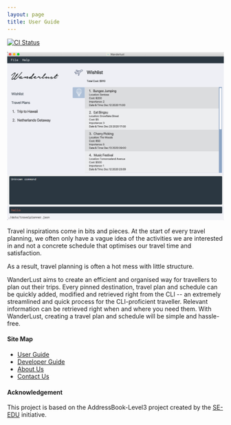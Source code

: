 ```yaml
---
layout: page
title: User Guide
---
```


[![CI Status](https://github.com/AY2021S1-CS2103-T14-3/tp/workflows/Java%20CI/badge.svg)](https://github.com/AY2021S1-CS2103-T14-3/tp/actions)

![Ui](docs/images/Ui.png)

Travel inspirations come in bits and pieces. 
At the start of every travel planning, we often only have a vague idea of the activities we are interested in and not a concrete schedule that optimises our travel time and satisfaction.


As a result, travel planning is often a hot mess with little structure. 

WanderLust aims to create an efficient and organised way for travellers to plan out their trips. 
Every pinned destination, travel plan and schedule can be quickly added, modified and retrieved right from the CLI -- an extremely streamlined and quick process for the CLI-proficient traveller. 
Relevant information can be retrieved right when and where you need them. With WanderLust, creating a travel plan and schedule will be simple and hassle-free.


#### Site Map

* [User Guide](/docs/UserGuide.md)
* [Developer Guide](/docs/DeveloperGuide.md)
* [About Us](/docs/AboutUs.md)
* [Contact Us](/docs/ContactUs.md)

#### Acknowledgement

This project is based on the AddressBook-Level3 project created by the [SE-EDU](https://se-education.org) initiative.
